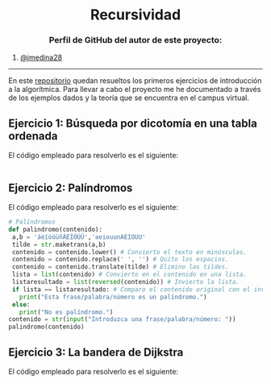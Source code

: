 <h1 align="center">Recursividad</h1>

<h3 align="center">Perfil de GitHub del autor de este proyecto:</h3>

1. [@jmedina28](https://github.com/jmedina28)

---
En este [repositorio](https://github.com/jmedina28/EjerciciosRecursividad) quedan resueltos los primeros ejercicios de introducción a la algorítmica. Para llevar a cabo el proyecto me he documentado a través de los ejemplos dados y la teoría que se encuentra en el campus virtual.

## Ejercicio 1: Búsqueda por dicotomía en una tabla ordenada

El código empleado para resolverlo es el siguiente:

```python

```

## Ejercicio 2: Palíndromos

El código empleado para resolverlo es el siguiente:
 
 ```python
 # Palíndromos
def palindromo(contenido):
  a,b = 'áéíóúüñÁÉÍÓÚÜ','aeiouunAEIOUU'
  tilde = str.maketrans(a,b)
  contenido = contenido.lower() # Convierto el texto en minúsculas.
  contenido = contenido.replace(' ', '') # Quito los espacios.
  contenido = contenido.translate(tilde) # Elimino las tildes.
  lista = list(contenido) # Convierto en el contenido en una lista.
  listaresultado = list(reversed(contenido)) # Invierto la lista.
  if lista == listaresultado: # Comparo el contenido original con el inverso.
    print("Esta frase/palabra/número es un palíndromo.")
  else:
    print("No es palíndromo.")
contenido = str(input("Introduzca una frase/palabra/número: "))
palindromo(contenido)

```
## Ejercicio 3: La bandera de Dijkstra

El código empleado para resolverlo es el siguiente:
 
 ```python

```
